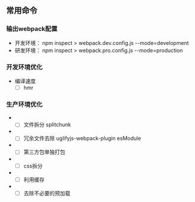 ## 常用命令
### 输出webpack配置
* 开发环境： npm inspect > webpack.dev.config.js --mode=development
* 研发环境： npm inspect > webpack.pro.config.js --mode=production

### 开发环境优化
* 编译速度  
  - [ ] hmr

### 生产环境优化
* - [ ] 文件拆分      splitchunk
* - [ ] 冗余文件去除   uglifyjs-webpack-plugin esModule
* - [ ] 第三方包单独打包
* - [ ] css拆分
* - [ ] 利用缓存
* - [ ] 去除不必要的预加载

